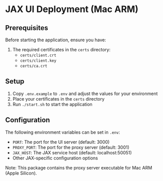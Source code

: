 # JAX UI Deployment (Mac ARM)

## Prerequisites

Before starting the application, ensure you have:

1. The required certificates in the `certs` directory:
   - `certs/client.crt`
   - `certs/client.key`
   - `certs/ca.crt`

## Setup

1. Copy `.env.example` to `.env` and adjust the values for your environment
2. Place your certificates in the `certs` directory
3. Run `./start.sh` to start the application

## Configuration

The following environment variables can be set in `.env`:
- `PORT`: The port for the UI server (default: 3000)
- `PROXY_PORT`: The port for the proxy server (default: 3001)
- `JAX_HOST`: The JAX service host (default: localhost:50051)
- Other JAX-specific configuration options

Note: This package contains the proxy server executable for Mac ARM (Apple Silicon). 